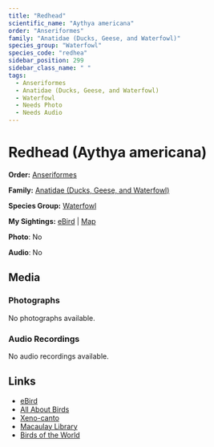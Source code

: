 ```yaml
---
title: "Redhead"
scientific_name: "Aythya americana"
order: "Anseriformes"
family: "Anatidae (Ducks, Geese, and Waterfowl)"
species_group: "Waterfowl"
species_code: "redhea"
sidebar_position: 299
sidebar_class_name: " "
tags: 
  - Anseriformes
  - Anatidae (Ducks, Geese, and Waterfowl)
  - Waterfowl
  - Needs Photo
  - Needs Audio
---
```


# Redhead (Aythya americana)

**Order:** [Anseriformes](/tags/anseriformes)

**Family:** [Anatidae (Ducks, Geese, and Waterfowl)](/tags/anatidae-ducks-geese-and-waterfowl)

**Species Group:** [Waterfowl](/tags/waterfowl)

**My Sightings:** [eBird](https://ebird.org/lifelist?r=world&time=life&spp=redhea) | [Map](/map?species_code=redhea)

**Photo**: No 

**Audio**: No

## Media
### Photographs
No photographs available.

### Audio Recordings
No audio recordings available.

## Links
* [eBird](https://ebird.org/species/redhea) 
* [All About Birds](https://www.allaboutbirds.org/guide/redhea) 
* [Xeno-canto](https://www.xeno-canto.org/species/aythya-americana) 
* [Macaulay Library](https://search.macaulaylibrary.org/catalog?taxonCode=redhea&sort=rating_rank_desc)
* [Birds of the World](https://birdsoftheworld.org/bow/species/redhea)
